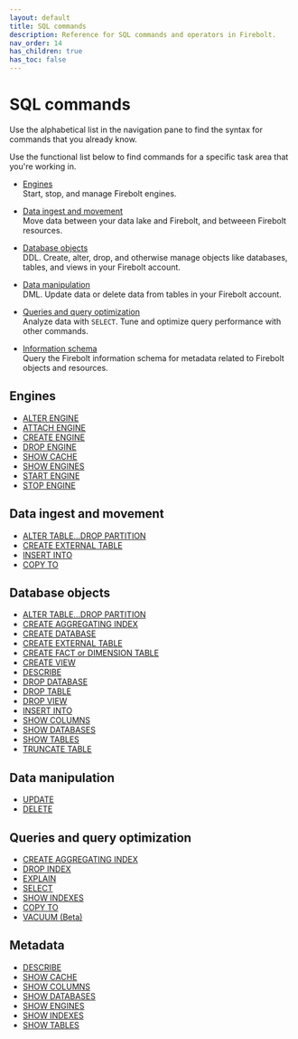 ```yaml
---
layout: default
title: SQL commands
description: Reference for SQL commands and operators in Firebolt.
nav_order: 14
has_children: true
has_toc: false
---
```


# SQL commands

Use the alphabetical list in the navigation pane to find the syntax for commands that you already know.

Use the functional list below to find commands for a specific task area that you're working in.

* [Engines](#engines)  
  Start, stop, and manage Firebolt engines.

* [Data ingest and movement](#data-ingest-and-movement)  
  Move data between your data lake and Firebolt, and betweeen Firebolt resources.

* [Database objects](#database-objects)  
  DDL. Create, alter, drop, and otherwise manage objects like databases, tables, and views in your Firebolt account.

* [Data manipulation](#data-manipulation)  
  DML. Update data or delete data from tables in your Firebolt account. 

* [Queries and query optimization](#queries-and-query-optimization)  
  Analyze data with `SELECT`. Tune and optimize query performance with other commands.

* [Information schema](#information-schema)  
  Query the Firebolt information schema for metadata related to Firebolt objects and resources.

## Engines

* [ALTER ENGINE](alter-engine.md)
* [ATTACH ENGINE](attach-engine.md)
* [CREATE ENGINE](create-engine.md)
* [DROP ENGINE](drop-engine.md)
* [SHOW CACHE](show-cache.md)
* [SHOW ENGINES](show-engines.md)
* [START ENGINE](start-engine.md)
* [STOP ENGINE](stop-engine.md)

## Data ingest and movement

* [ALTER TABLE...DROP PARTITION](alter-table-drop-partition.md)
* [CREATE EXTERNAL TABLE](create-external-table.md)
* [INSERT INTO](insert-into.md)
* [COPY TO](copy-to.md)

## Database objects

* [ALTER TABLE...DROP PARTITION](alter-table-drop-partition.md)
* [CREATE AGGREGATING INDEX](create-aggregating-index.md)
* [CREATE DATABASE](create-database.md)
* [CREATE EXTERNAL TABLE](create-external-table.md)
* [CREATE FACT or DIMENSION TABLE](create-fact-dimension-table.md)
* [CREATE VIEW](create-view.md)
* [DESCRIBE](describe.md)
* [DROP DATABASE](drop-database.md)
* [DROP TABLE](drop-table.md)
* [DROP VIEW](drop-view.md)
* [INSERT INTO](insert-into.md)
* [SHOW COLUMNS](show-columns.md)
* [SHOW DATABASES](show-databases.md)
* [SHOW TABLES](show-tables.md)
* [TRUNCATE TABLE](truncate-table.md)

## Data manipulation

* [UPDATE](update.md)
* [DELETE](delete.md)

## Queries and query optimization

* [CREATE AGGREGATING INDEX](create-aggregating-index.md)
* [DROP INDEX](drop-index.md)
* [EXPLAIN](explain.md)
* [SELECT](select.md)
* [SHOW INDEXES](show-indexes.md)
* [COPY TO](copy-to.md)
* [VACUUM (Beta)](vacuum.md)

## Metadata

* [DESCRIBE](describe.md)
* [SHOW CACHE](show-cache.md)
* [SHOW COLUMNS](show-columns.md)
* [SHOW DATABASES](show-databases.md)
* [SHOW ENGINES](show-engines.md)
* [SHOW INDEXES](show-indexes.md)
* [SHOW TABLES](show-tables.md)
